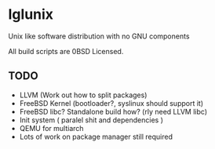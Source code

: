 # Iglunix
Unix like software distribution with no GNU components

All build scripts are 0BSD Licensed.


## TODO
 - LLVM (Work out how to split packages)
 - FreeBSD Kernel (bootloader?, syslinux should support it)
 - FreeBSD libc? Standalone build how? (rly need LLVM libc)
 - Init system ( paralel shit and dependencies )
 - QEMU for multiarch
 - Lots of work on package manager still required
